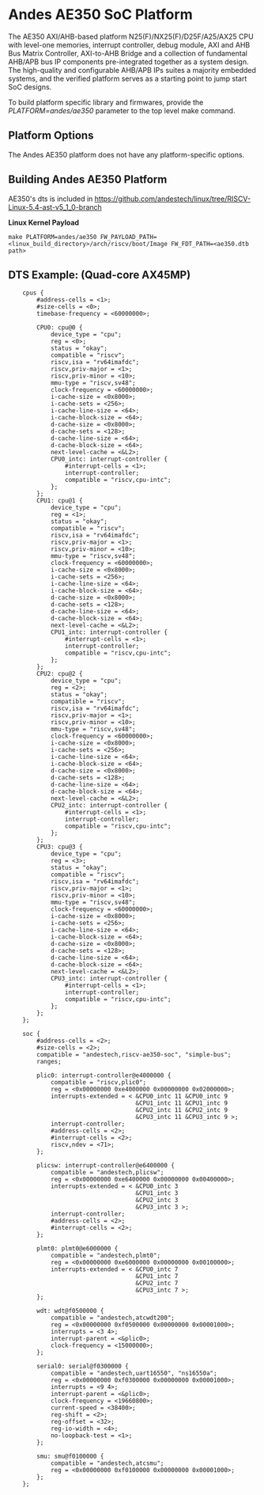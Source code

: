 Andes AE350 SoC Platform
========================
The AE350 AXI/AHB-based platform N25(F)/NX25(F)/D25F/A25/AX25 CPU with level-one
memories, interrupt controller, debug module, AXI and AHB Bus Matrix Controller,
AXI-to-AHB Bridge and a collection of fundamental AHB/APB bus IP components
pre-integrated together as a system design. The high-quality and configurable
AHB/APB IPs suites a majority embedded systems, and the verified platform serves
as a starting point to jump start SoC designs.

To build platform specific library and firmwares, provide the
*PLATFORM=andes/ae350* parameter to the top level make command.

Platform Options
----------------

The Andes AE350 platform does not have any platform-specific options.

Building Andes AE350 Platform
-----------------------------

AE350's dts is included in https://github.com/andestech/linux/tree/RISCV-Linux-5.4-ast-v5_1_0-branch

**Linux Kernel Payload**

```
make PLATFORM=andes/ae350 FW_PAYLOAD_PATH=<linux_build_directory>/arch/riscv/boot/Image FW_FDT_PATH=<ae350.dtb path>
```

DTS Example: (Quad-core AX45MP)
-------------------------------

```
	cpus {
		#address-cells = <1>;
		#size-cells = <0>;
		timebase-frequency = <60000000>;

		CPU0: cpu@0 {
			device_type = "cpu";
			reg = <0>;
			status = "okay";
			compatible = "riscv";
			riscv,isa = "rv64imafdc";
			riscv,priv-major = <1>;
			riscv,priv-minor = <10>;
			mmu-type = "riscv,sv48";
			clock-frequency = <60000000>;
			i-cache-size = <0x8000>;
			i-cache-sets = <256>;
			i-cache-line-size = <64>;
			i-cache-block-size = <64>;
			d-cache-size = <0x8000>;
			d-cache-sets = <128>;
			d-cache-line-size = <64>;
			d-cache-block-size = <64>;
			next-level-cache = <&L2>;
			CPU0_intc: interrupt-controller {
				#interrupt-cells = <1>;
				interrupt-controller;
				compatible = "riscv,cpu-intc";
			};
		};
		CPU1: cpu@1 {
			device_type = "cpu";
			reg = <1>;
			status = "okay";
			compatible = "riscv";
			riscv,isa = "rv64imafdc";
			riscv,priv-major = <1>;
			riscv,priv-minor = <10>;
			mmu-type = "riscv,sv48";
			clock-frequency = <60000000>;
			i-cache-size = <0x8000>;
			i-cache-sets = <256>;
			i-cache-line-size = <64>;
			i-cache-block-size = <64>;
			d-cache-size = <0x8000>;
			d-cache-sets = <128>;
			d-cache-line-size = <64>;
			d-cache-block-size = <64>;
			next-level-cache = <&L2>;
			CPU1_intc: interrupt-controller {
				#interrupt-cells = <1>;
				interrupt-controller;
				compatible = "riscv,cpu-intc";
			};
		};
		CPU2: cpu@2 {
			device_type = "cpu";
			reg = <2>;
			status = "okay";
			compatible = "riscv";
			riscv,isa = "rv64imafdc";
			riscv,priv-major = <1>;
			riscv,priv-minor = <10>;
			mmu-type = "riscv,sv48";
			clock-frequency = <60000000>;
			i-cache-size = <0x8000>;
			i-cache-sets = <256>;
			i-cache-line-size = <64>;
			i-cache-block-size = <64>;
			d-cache-size = <0x8000>;
			d-cache-sets = <128>;
			d-cache-line-size = <64>;
			d-cache-block-size = <64>;
			next-level-cache = <&L2>;
			CPU2_intc: interrupt-controller {
				#interrupt-cells = <1>;
				interrupt-controller;
				compatible = "riscv,cpu-intc";
			};
		};
		CPU3: cpu@3 {
			device_type = "cpu";
			reg = <3>;
			status = "okay";
			compatible = "riscv";
			riscv,isa = "rv64imafdc";
			riscv,priv-major = <1>;
			riscv,priv-minor = <10>;
			mmu-type = "riscv,sv48";
			clock-frequency = <60000000>;
			i-cache-size = <0x8000>;
			i-cache-sets = <256>;
			i-cache-line-size = <64>;
			i-cache-block-size = <64>;
			d-cache-size = <0x8000>;
			d-cache-sets = <128>;
			d-cache-line-size = <64>;
			d-cache-block-size = <64>;
			next-level-cache = <&L2>;
			CPU3_intc: interrupt-controller {
				#interrupt-cells = <1>;
				interrupt-controller;
				compatible = "riscv,cpu-intc";
			};
		};
	};

	soc {
		#address-cells = <2>;
		#size-cells = <2>;
		compatible = "andestech,riscv-ae350-soc", "simple-bus";
		ranges;

		plic0: interrupt-controller@e4000000 {
			compatible = "riscv,plic0";
			reg = <0x00000000 0xe4000000 0x00000000 0x02000000>;
			interrupts-extended = < &CPU0_intc 11 &CPU0_intc 9
			                        &CPU1_intc 11 &CPU1_intc 9
			                        &CPU2_intc 11 &CPU2_intc 9
			                        &CPU3_intc 11 &CPU3_intc 9 >;
			interrupt-controller;
			#address-cells = <2>;
			#interrupt-cells = <2>;
			riscv,ndev = <71>;
		};

		plicsw: interrupt-controller@e6400000 {
			compatible = "andestech,plicsw";
			reg = <0x00000000 0xe6400000 0x00000000 0x00400000>;
			interrupts-extended = < &CPU0_intc 3
			                        &CPU1_intc 3
			                        &CPU2_intc 3
			                        &CPU3_intc 3 >;
			interrupt-controller;
			#address-cells = <2>;
			#interrupt-cells = <2>;
		};

		plmt0: plmt0@e6000000 {
			compatible = "andestech,plmt0";
			reg = <0x00000000 0xe6000000 0x00000000 0x00100000>;
			interrupts-extended = < &CPU0_intc 7
			                        &CPU1_intc 7
			                        &CPU2_intc 7
			                        &CPU3_intc 7 >;
		};

		wdt: wdt@f0500000 {
			compatible = "andestech,atcwdt200";
			reg = <0x00000000 0xf0500000 0x00000000 0x00001000>;
			interrupts = <3 4>;
			interrupt-parent = <&plic0>;
			clock-frequency = <15000000>;
		};

		serial0: serial@f0300000 {
			compatible = "andestech,uart16550", "ns16550a";
			reg = <0x00000000 0xf0300000 0x00000000 0x00001000>;
			interrupts = <9 4>;
			interrupt-parent = <&plic0>;
			clock-frequency = <19660800>;
			current-speed = <38400>;
			reg-shift = <2>;
			reg-offset = <32>;
			reg-io-width = <4>;
			no-loopback-test = <1>;
		};

		smu: smu@f0100000 {
			compatible = "andestech,atcsmu";
			reg = <0x00000000 0xf0100000 0x00000000 0x00001000>;
		};
	};
```
